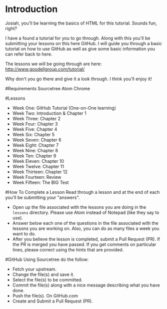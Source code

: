 # Introduction
Josiah, you'll be learning the basics of HTML for this tutorial. Sounds fun, right?

I have a found a tutorial for you to go through. Along with this you'll be submitting your lessons on this here GitHub. I will guide you through a basic tutorial on how to use GitHub as well as give some basic information you can refer back to here.

The lessons we will be going through are here:
http://www.goodellgroup.com/tutorial/

Why don't you go there and give it a look through. I think you'll enjoy it!

#Requirements
Sourcetree
Atom
Chrome

#Lessons
- Week One: GitHub Tutorial (One-on-One learning) 
- Week Two: Introduction & Chapter 1
- Week Three: Chapter 2
- Week Four: Chapter 3
- Week Five: Chapter 4
- Week Six: Chapter 5
- Week Seven: Chapter 6
- Week Eight: Chapter 7
- Week Nine: Chapter 8
- Week Ten: Chapter 9
- Week Eleven: Chapter 10
- Week Twelve: Chapter 11
- Week Thirteen: Chapter 12
- Week Fourteen: Review
- Week Fifteen: The BIG Test

#How To Complete a Lesson
Read through a lesson and at the end of each you'll be submitting your "answers".
- Open up the file associated with the lessons you are doing in the `lessons` directory. Please use Atom instead of Notepad (like they say to use).
- Answer below each one of the questions in the file associated with the lessons you are working on. Also, you can do as many files a week you want to do.
- After you believe the lesson is completed, submit a Pull Request (PR). If the PR is merged you have passed. If you get comments on particular lines, please correct using the hints that are provided.

#GitHub
Using Sourcetree do the follow:
- Fetch your upstream.
- Change the file(s) and save it.
- Select the file(s) to be committed.
- Commit the file(s) along with a nice message describing what you have done.
- Push the file(s).
On GitHub.com
- Create and Submit a Pull Request (PR).
